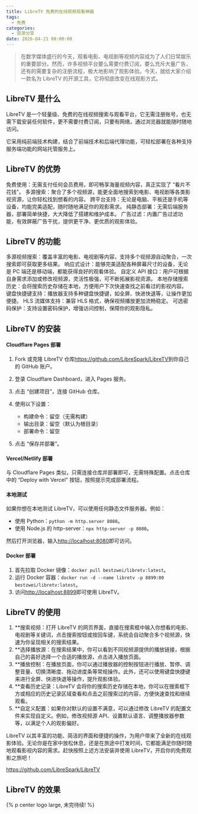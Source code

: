 ```yaml
---
title: LibreTV 免费的在线视频观看神器
tags:
  - 免费
categories:
  - 资源分享
date: 2026-04-21 00:00:00
---
```


> 在数字媒体盛行的今天，观看电影、电视剧等视频内容成为了人们日常娱乐的重要部分。然而，许多视频平台要么需要付费订阅，要么充斥大量广告，还有的需要复杂的注册流程，极大地影响了观影体验。今天，就给大家介绍一款名为 LibreTV 的开源工具，它将彻底改变在线观影方式。

<!-- more -->

## LibreTV 是什么

LibreTV 是一个轻量级、免费的在线视频搜索与观看平台，它无需注册账号，也无需下载安装任何软件，更不需要付费订阅，只要有网络，通过浏览器就能随时随地访问。

它采用纯前端技术构建，结合了前端技术和后端代理功能，可轻松部署在各种支持服务端功能的网站托管服务上。

## LibreTV 的优势

免费使用：无需支付任何会员费用，即可畅享海量视频内容，真正实现了 “看片不花钱”。
多源搜索：聚合了多个视频源，能更全面地搜索到电影、电视剧等各类影视资源，让你轻松找到想看的内容。
跨平台支持：无论是电脑、平板还是手机等设备，均能完美适配，随时随地满足你的观影需求。
纯静态部署：无需后端服务器，部署简单快捷，大大降低了搭建和维护成本。
广告过滤：内置广告过滤功能，有效屏蔽广告干扰，提供更干净、更优质的观影体验。

## LibreTV 的功能

多源视频搜索：覆盖丰富的电影、电视剧等内容，支持多个视频源自动聚合，一次搜索即可获取更多结果。
响应式设计：能够完美适配各种屏幕尺寸的设备，无论是 PC 端还是移动端，都能获得良好的观看体验。
自定义 API 接口：用户可根据自身需求添加或修改视频源，灵活性极强，可不断拓展影视资源。
本地存储搜索历史：会将搜索历史存储在本地，方便用户下次快速查找之前看过的影视内容。
键盘快捷键支持：播放器支持多种键盘快捷键，如全屏、快进快退等，让操作更加便捷。
HLS 流媒体支持：兼容 HLS 格式，确保视频播放更加流畅稳定。
可选密码保护：支持设置密码保护，增强访问控制，保障你的观影隐私。

## LibreTV 的安装

#### Cloudflare Pages 部署

  1. Fork 或克隆 LibreTV 仓库<https://github.com/LibreSpark/LibreTV>到你自己的 GitHub 账户。
  2. 登录 Cloudflare Dashboard，进入 Pages 服务。
  3. 点击 “创建项目”，连接 GitHub 仓库。
  4. 使用以下设置：
     * 构建命令：留空（无需构建）
     * 输出目录：留空（默认为根目录）
     * 部署命令：留空

  5. 点击 “保存并部署”。

#### Vercel/Netlify 部署

与 Cloudflare Pages 类似，只需连接仓库并部署即可，无需特殊配置。点击仓库中的 “Deploy with Vercel” 按钮，按照提示完成部署流程。

#### 本地测试

如果你想在本地测试 LibreTV，可以使用任何静态文件服务器。例如：

  * 使用 Python：`python -m http.server 8080`。
  * 使用 Node.js 的 http-server：`npx http-server -p 8080`。

然后打开浏览器，输入<http://localhost:8080>即可访问。

#### Docker 部署

  1. 首先拉取 Docker 镜像：`docker pull bestzwei/libretv:latest`。
  2. 运行 Docker 容器：`docker run -d --name libretv -p 8899:80 bestzwei/libretv:latest`。
  3. 访问<http://localhost:8899>即可使用 LibreTV。

## LibreTV 的使用

  1. **搜索视频：打开 LibreTV 的网页界面，直接在搜索框中输入你想看的电影、电视剧等关键词，点击搜索按钮或按回车键，系统会自动聚合多个视频源，快速为你呈现相关的搜索结果。
  2. **选择播放源：在搜索结果中，你可以看到不同视频源提供的播放链接，根据自己的喜好选择一个合适的播放源，点击进入播放页面。
  3. **播放控制：在播放页面，你可以通过播放器的控制按钮进行播放、暂停、调整音量、切换清晰度、拖动进度条等常规操作。此外，还可以使用键盘快捷键来进行全屏、快进快退等操作，提升观影体验。
  4. **查看历史记录：LibreTV 会将你的搜索历史存储在本地，你可以在搜索框下方或相应的历史记录区域查看和点击之前搜索过的内容，方便快速查找和继续观看。
  5. **自定义配置：如果你对默认的设置不满意，可以通过修改 LibreTV 的配置文件来实现自定义。例如，修改视频源 API、设置默认语言、调整播放器参数等，以满足个人的观影偏好。

LibreTV 以其丰富的功能、简洁的界面和便捷的操作，为用户带来了全新的在线观影体验。无论你是在家中放松休息，还是在旅途中打发时间，它都能满足你随时随地观看影视内容的需求。赶快按照上述方法安装并使用 LibreTV，开启你的免费观影之旅吧！

https://github.com/LibreSpark/LibreTV

## LibreTV 的效果

{% p center logo large, 未完待续! %}